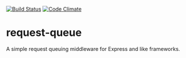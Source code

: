 [![Build Status](https://travis-ci.org/scull7/request-queue.svg?branch=master)](https://travis-ci.org/scull7/request-queue)
[![Code Climate](https://codeclimate.com/github/scull7/request-queue.png)](https://codeclimate.com/github/scull7/request-queue)

request-queue
=============

A simple request queuing middleware for Express and like frameworks.
